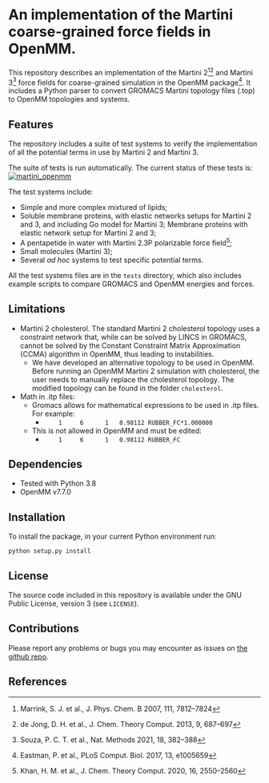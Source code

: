 # An implementation of the Martini coarse-grained force fields in OpenMM.

This repository describes an implementation of the Martini 2[^1][^2] and Martini 3[^3] force fields for coarse-grained simulation in the OpenMM package[^4]. It includes a Python parser to convert GROMACS Martini topology files (.top) to OpenMM topologies and systems. 

## Features
The repository includes a suite of test systems to verify the implementation of all the potential terms in use by Martini 2 and Martini 3.

The suite of tests is run automatically. The current status of these tests is:
[![martini_openmm](https://github.com/maccallumlab/martini_openmm/actions/workflows/CI.yml/badge.svg)](https://github.com/maccallumlab/martini_openmm/actions)

The test systems include:
- Simple and more complex mixtured of lipids;
- Soluble membrane proteins, with elastic networks setups for Martini 2 and 3, and including Go model for Martini 3;
Membrane proteins with elastic network setup for Martini 2 and 3;
- A pentapetide in water with Martini 2.3P polarizable force field[^5];
- Small molecules (Martini 3);
- Several _ad hoc_ systems to test specific potential terms.

All the test systems files are in the `tests` directory, which also includes example scripts to compare GROMACS and OpenMM energies and forces.

## Limitations
- Martini 2 cholesterol. The standard Martini 2 cholesterol topology uses a constraint network that, while can be solved by LINCS in GROMACS, cannot be solved by the Constant Constraint Matrix Approximation (CCMA) algorithm in OpenMM, thus leading to instabilities.
    - We have developed an alternative topology to be used in OpenMM. Before running an OpenMM Martini 2 simulation with cholesterol, the user needs to manually replace the cholesterol topology. The modified topology can be found in the folder `cholesterol`.
- Math in .itp files:
    - Gromacs allows for mathematical expressions to be used in .itp files. For example:
        - `    1     6      1   0.98112 RUBBER_FC*1.000000`
    - This is not allowed in OpenMM and must be edited:
        - `    1     6      1   0.98112 RUBBER_FC`

## Dependencies
- Tested with Python 3.8
- OpenMM v7.7.0

## Installation
To install the package, in your current Python environment run:

`python setup.py install`

## License
The source code included in this repository is available under the GNU Public License, version 3 (see `LICENSE`).

## Contributions
Please report any problems or bugs you may encounter as issues on [the github repo](https://github.com/maccallumlab/martini_openmm).

## References
[^1]: Marrink, S. J. et al., J. Phys. Chem. B 2007, 111, 7812–7824
[^2]: de Jong, D. H. et al., J. Chem. Theory Comput. 2013, 9, 687–697
[^3]: Souza, P. C. T. et al., Nat. Methods 2021, 18, 382–388
[^4]: Eastman, P. et al., PLoS Comput. Biol. 2017, 13, e1005659
[^5]: Khan, H. M. et al., J. Chem. Theory Comput. 2020, 16, 2550–2560
